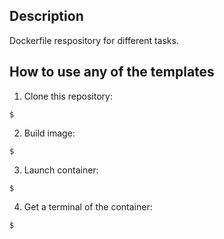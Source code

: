 Description
-----------

Dockerfile respository for different tasks.


How to use any of the templates
-------------------------------

1. Clone this repository:
```
$ 
```

2. Build image:
```
$ 
```

3. Launch container:
```
$ 
```

4. Get a terminal of the container:
```
$ 
```
